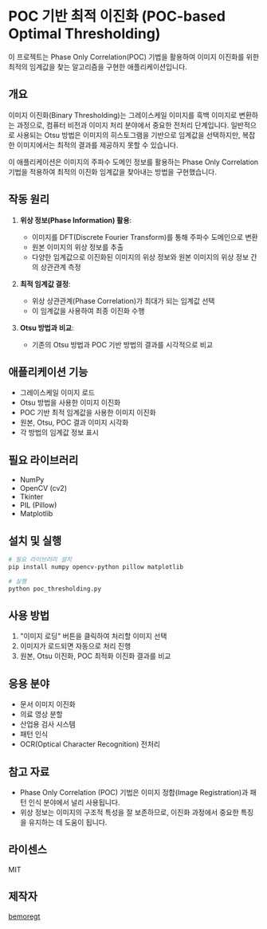 # POC 기반 최적 이진화 (POC-based Optimal Thresholding)

이 프로젝트는 Phase Only Correlation(POC) 기법을 활용하여 이미지 이진화를 위한 최적의 임계값을 찾는 알고리즘을 구현한 애플리케이션입니다.

## 개요

이미지 이진화(Binary Thresholding)는 그레이스케일 이미지를 흑백 이미지로 변환하는 과정으로, 컴퓨터 비전과 이미지 처리 분야에서 중요한 전처리 단계입니다. 일반적으로 사용되는 Otsu 방법은 이미지의 히스토그램을 기반으로 임계값을 선택하지만, 복잡한 이미지에서는 최적의 결과를 제공하지 못할 수 있습니다.

이 애플리케이션은 이미지의 주파수 도메인 정보를 활용하는 Phase Only Correlation 기법을 적용하여 최적의 이진화 임계값을 찾아내는 방법을 구현했습니다.

## 작동 원리

1. **위상 정보(Phase Information) 활용**:
   - 이미지를 DFT(Discrete Fourier Transform)를 통해 주파수 도메인으로 변환
   - 원본 이미지의 위상 정보를 추출
   - 다양한 임계값으로 이진화된 이미지의 위상 정보와 원본 이미지의 위상 정보 간의 상관관계 측정

2. **최적 임계값 결정**:
   - 위상 상관관계(Phase Correlation)가 최대가 되는 임계값 선택
   - 이 임계값을 사용하여 최종 이진화 수행

3. **Otsu 방법과 비교**:
   - 기존의 Otsu 방법과 POC 기반 방법의 결과를 시각적으로 비교

## 애플리케이션 기능

- 그레이스케일 이미지 로드
- Otsu 방법을 사용한 이미지 이진화
- POC 기반 최적 임계값을 사용한 이미지 이진화
- 원본, Otsu, POC 결과 이미지 시각화
- 각 방법의 임계값 정보 표시

## 필요 라이브러리

- NumPy
- OpenCV (cv2)
- Tkinter
- PIL (Pillow)
- Matplotlib

## 설치 및 실행

```bash
# 필요 라이브러리 설치
pip install numpy opencv-python pillow matplotlib

# 실행
python poc_thresholding.py
```

## 사용 방법

1. "이미지 로딩" 버튼을 클릭하여 처리할 이미지 선택
2. 이미지가 로드되면 자동으로 처리 진행
3. 원본, Otsu 이진화, POC 최적화 이진화 결과를 비교

## 응용 분야

- 문서 이미지 이진화
- 의료 영상 분할
- 산업용 검사 시스템
- 패턴 인식
- OCR(Optical Character Recognition) 전처리

## 참고 자료

- Phase Only Correlation (POC) 기법은 이미지 정합(Image Registration)과 패턴 인식 분야에서 널리 사용됩니다.
- 위상 정보는 이미지의 구조적 특성을 잘 보존하므로, 이진화 과정에서 중요한 특징을 유지하는 데 도움이 됩니다.

## 라이센스

MIT

## 제작자

[bemoregt](https://github.com/bemoregt)